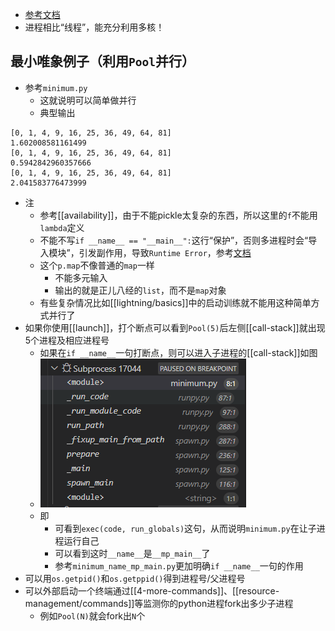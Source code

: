 - [参考文档](https://docs.python.org/zh-cn/3.9/library/multiprocessing.html)
- 进程相比“线程”，能充分利用多核！
## 最小唯象例子（利用`Pool`并行）
- 参考`minimum.py`
  - 这就说明可以简单做并行
  - 典型输出
```text
[0, 1, 4, 9, 16, 25, 36, 49, 64, 81]
1.602008581161499
[0, 1, 4, 9, 16, 25, 36, 49, 64, 81]
0.5942842960357666
[0, 1, 4, 9, 16, 25, 36, 49, 64, 81]
2.041583776473999
```
- 注
  - 参考[[availability]]，由于不能pickle太复杂的东西，所以这里的`f`不能用`lambda`定义
  - 不能不写`if __name__ == "__main__":`这行“保护”，否则多进程时会“导入模块”，引发副作用，导致`Runtime Error`，参考[文档](https://docs.python.org/3.9/library/multiprocessing.html#multiprocessing-programming)
  - 这个`p.map`不像普通的`map`一样
    - 不能多元输入
    - 输出的就是正儿八经的`list`，而不是`map`对象
  - 有些复杂情况比如[[lightning/basics]]中的启动训练就不能用这种简单方式并行了
- 如果你使用[[launch]]，打个断点可以看到`Pool(5)`后左侧[[call-stack]]就出现5个进程及相应进程号
  - 如果在`if __name__`一句打断点，则可以进入子进程的[[call-stack]]如图
  - ![](subprocess-call-stack.png)
  - 即
    - 可看到`exec(code, run_globals)`这句，从而说明`minimum.py`在让子进程运行自己
    - 可以看到这时`__name__`是`__mp_main__`了
    - 参考`minimum_name_mp_main.py`更加明确`if __name__`一句的作用
- 可以用`os.getpid()`和`os.getppid()`得到进程号/父进程号
- 可以外部启动一个终端通过[[4-more-commands]]、[[resource-management/commands]]等监测你的python进程fork出多少子进程
  - 例如`Pool(N)`就会fork出`N`个
